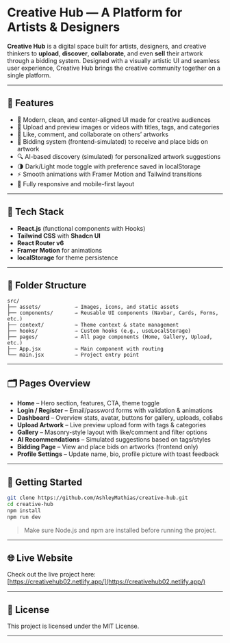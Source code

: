 # Creative Hub — A Platform for Artists & Designers

**Creative Hub** is a digital space built for artists, designers, and creative thinkers to **upload**, **discover**, **collaborate**, and even **sell** their artwork through a bidding system. Designed with a visually artistic UI and seamless user experience, Creative Hub brings the creative community together on a single platform.

---

## 🔹 Features

- 🎨 Modern, clean, and center-aligned UI made for creative audiences  
- 📁 Upload and preview images or videos with titles, tags, and categories  
- 💬 Like, comment, and collaborate on others’ artworks  
- 💸 Bidding system (frontend-simulated) to receive and place bids on artwork  
- 🔍 AI-based discovery (simulated) for personalized artwork suggestions  
- 🌗 Dark/Light mode toggle with preference saved in localStorage  
- ⚡ Smooth animations with Framer Motion and Tailwind transitions  
- 📱 Fully responsive and mobile-first layout  

---

## 🧰 Tech Stack

- **React.js** (functional components with Hooks)  
- **Tailwind CSS** with **Shadcn UI**  
- **React Router v6**  
- **Framer Motion** for animations  
- **localStorage** for theme persistence  

---

## 📁 Folder Structure

```
src/
├── assets/           → Images, icons, and static assets
├── components/       → Reusable UI components (Navbar, Cards, Forms, etc.)
├── context/          → Theme context & state management
├── hooks/            → Custom hooks (e.g., useLocalStorage)
├── pages/            → All page components (Home, Gallery, Upload, etc.)
├── App.jsx           → Main component with routing
└── main.jsx          → Project entry point
```

---

## 🗂 Pages Overview

- **Home** – Hero section, features, CTA, theme toggle  
- **Login / Register** – Email/password forms with validation & animations  
- **Dashboard** – Overview stats, avatar, buttons for gallery, uploads, collabs  
- **Upload Artwork** – Live preview upload form with tags & categories  
- **Gallery** – Masonry-style layout with like/comment and filter options  
- **AI Recommendations** – Simulated suggestions based on tags/styles  
- **Bidding Page** – View and place bids on artworks (frontend only)  
- **Profile Settings** – Update name, bio, profile picture with toast feedback  

---

## 🚀 Getting Started

```bash
git clone https://github.com/AshleyMathias/creative-hub.git
cd creative-hub
npm install
npm run dev
```

> Make sure Node.js and npm are installed before running the project.

--- 

## 🌐 Live Website

Check out the live project here:  
[https://creativehub02.netlify.app/](https://creativehub02.netlify.app/)

---

## 📄 License

This project is licensed under the MIT License.

---
